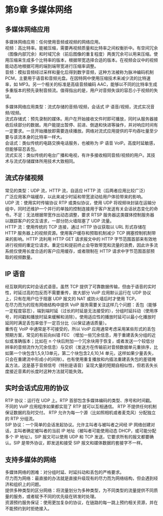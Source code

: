# 第9章 多媒体网络

## 多媒体网络应用
多媒体网络应用：任何使用音频或视频的网络应用。  
视频：高比特率。能被压缩，需要再视频质量和比特率之间权衡折中。有空间冗余（图像内部冗余）和时域冗余（前后图像的重复程度）两类冗余可以用来压缩。使用压缩来生成多个比特率的版本，根据带宽选择合适的版本。在视频会议中的视频能动态地根据可用的端到端带宽进行压缩率调整。  
音频：模拟音频经过采样和量化后得到数字音频，这种方法被称为脉冲编码机制 PCM，主要用于语音和音频光盘。在因特网中使用压缩技术来减少流的比特速率，如 MP3。另一个相关的标准是高级音频编码 AAC，能够以不同的比特率生成多重版本的预先录制音频流。值得指出的是，用户对音频失误的容忍小于视频的失误。

多媒体网络应用类型：流式存储的音频/视频，会话式 IP 语音/视频，流式实况音频/视频。  
流式存储式：预先录制的媒体。用户在开始接收文件时即可播放，同时从服务器接收后续部分的数据。用户能提出暂停、前进、倒退和快进等操作，并对响应时间有一定要求。一旦开始播放即需要连续播放。网络对流式应用提供的平均吞吐量至少要与该流本身的比特率一样大。  
会话式：类似传统的电路交换电话服务，也被称为 IP 语音 VoIP。高度时延敏感，但能够容忍丢包。  
流式实况：类似传统的电台广播和电视，有许多接收相同音频/视频的用户。其技术与流式存储媒体所用技术大致相同。

## 流式存储视频
常见的类型：UDP 流，HTTP 流，自适应 HTTP 流（后两者应用比较广泛）  
广泛应用客户端缓存，以此来减少时延和带宽波动给用户体验带来的影响。  
UDP 流：使用实时传输协议 RTP 或类似协议，使用 UDP 将视频块封装在运输分组中，同时还维护一个并行的单独的控制连接用于客户发送有关会话状态变化的命令。不足：无法根据带宽作出动态调整，要求 RTSP 服务器这类媒体控制服务器以跟踪客户的交互请求，一部分防火墙阻塞了 UDP 流量。  
HTTP 流：使用传统的 TCP 连接，通过 HTTP 协议获取以 URL 形式存储在 HTTP 服务器上的视频资源。使用客户缓存和预取机制减少 TCP 拥塞控制机制带来的影响。HTTP 流利用 HTTP GET 请求报文中的 HTTP 字节范围首部来有效地进行视频的重定位请求。重定位和提前终止会导致带宽和流量的浪费，因此许多流系统仅使用长度合适的客户应用缓存，或者限制在 HTTP 请求中字节范围首部预取的视频数量。

## IP 语音
经互联网的实时会话式语音。虽然 TCP 提供了可靠数据传输，但由于语音的实时性，时延过高的包反而不需要重传，故大部分 VoIP 应用默认运行在 UDP 协议上，只有在用户位于阻塞 UDP 报文的 NAT 或防火墙后时才使用 TCP。  
在尽力而为的现有网络结构中提供 VoIP 服务需要关注这样几个问题：丢包（能够一定程度容忍），端到端时延（过长的时延是无法接受的），分组时延抖动（使用序号，时间戳和播放时延来缓解和消除）。使用适应性的播放时延可以最小化播放时延同时满足丢包率低于一定百分比（以保证通话质量）。  
重传在 VoIP 中通常是不可接受的，所以 VoIP 应用通常考虑采用某些形式的丢包预期方案，常见的有前向纠错 FEC （增加一些冗余信息，用于重建丢失分组的近似或准确版本；比如在 n 个块后附加一个冗余块用于恢复，或者发送一个较低分辨率的音频流作为冗余信息）与交织（发送方在传输前对音频数据单元重排序，比如第一个块包含1,5,9,13单元，第二个块包含2,6,10,14 单元，这样如果少量丢失，只会在重建流中形成小的间隙）。也有使用重复播放和内插法重建丢失包的差错掩盖方法，这是基于音频信号（特别是语音）呈现大量的短期自相似性，但若丢失长度接近音素的长度时这种方法就可能失效。

## 实时会话式应用的协议
RTP 协议：运行在 UDP 上。RTP 首部包含多媒体编码的类型、序号和时间戳。不同的 VoIP 应用程序如果都实现了 RTP 就可以互相通信。 RTP 不提供任何机制保证数据的及时交付。 RTP 允许为每一个源（比如照相机或者麦克风）分配独立的 RTP 分组流。  
SIP 协议：一个简单的会话发起协议。允许主叫者与被叫者之间经 IP 网络创建对话，主叫者确定被叫者的当前 IP 地址（被叫者可能使用动态 DHCP，或可能分配多个 IP 地址）。SIP 报文可以使用 UDP 和 TCP 发送，它要求所有的报文都要确认。SIP 是带外协议，即发送和接受 SIP 报文和媒体数据的套接字不一样。

## 支持多媒体的网络
多媒体网络的困难：对分组时延、时延抖动和丢包的严格要求。  
尽力而为网络：最直接的办法就是直接升级现有的尽力而为网络结构，但会遇到经济和组织上的问题。  
提供多种类型的区分网络：将流量划分为多种类型，为不同类型的流量提供不同质量的服务，或者赋予不同的优先级在转发时处理。  
资源预约服务保证：使用更加复杂的协议，在链路的每一跳上预约相关资源，并在不能预约到时拒绝接入。
